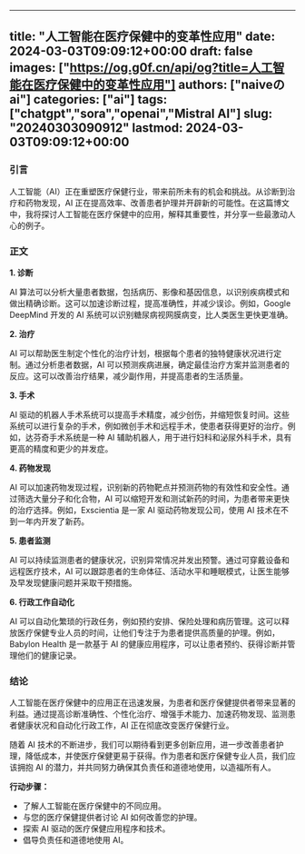 
---
title: "人工智能在医疗保健中的变革性应用"
date: 2024-03-03T09:09:12+00:00
draft: false
images: ["https://og.g0f.cn/api/og?title=人工智能在医疗保健中的变革性应用"]
authors: ["naiveのai"]
categories: ["ai"]
tags: ["chatgpt","sora","openai","Mistral AI"]
slug: "20240303090912"
lastmod: 2024-03-03T09:09:12+00:00
---
### 引言

人工智能（AI）正在重塑医疗保健行业，带来前所未有的机会和挑战。从诊断到治疗和药物发现，AI 正在提高效率、改善患者护理并开辟新的可能性。在这篇博文中，我将探讨人工智能在医疗保健中的应用，解释其重要性，并分享一些最激动人心的例子。

### 正文

**1. 诊断**

AI 算法可以分析大量患者数据，包括病历、影像和基因信息，以识别疾病模式和做出精确诊断。这可以加速诊断过程，提高准确性，并减少误诊。例如，Google DeepMind 开发的 AI 系统可以识别糖尿病视网膜病变，比人类医生更快更准确。

**2. 治疗**

AI 可以帮助医生制定个性化的治疗计划，根据每个患者的独特健康状况进行定制。通过分析患者数据，AI 可以预测疾病进展，确定最佳治疗方案并监测患者的反应。这可以改善治疗结果，减少副作用，并提高患者的生活质量。

**3. 手术**

AI 驱动的机器人手术系统可以提高手术精度，减少创伤，并缩短恢复时间。这些系统可以进行复杂的手术，例如微创手术和远程手术，使患者获得更好的治疗。例如，达芬奇手术系统是一种 AI 辅助机器人，用于进行妇科和泌尿外科手术，具有更高的精度和更少的并发症。

**4. 药物发现**

AI 可以加速药物发现过程，识别新的药物靶点并预测药物的有效性和安全性。通过筛选大量分子和化合物，AI 可以缩短开发和测试新药的时间，为患者带来更快的治疗选择。例如，Exscientia 是一家 AI 驱动药物发现公司，使用 AI 技术在不到一年内开发了新药。

**5. 患者监测**

AI 可以持续监测患者的健康状况，识别异常情况并发出预警。通过可穿戴设备和远程医疗技术，AI 可以跟踪患者的生命体征、活动水平和睡眠模式，让医生能够及早发现健康问题并采取干预措施。

**6. 行政工作自动化**

AI 可以自动化繁琐的行政任务，例如预约安排、保险处理和病历管理。这可以释放医疗保健专业人员的时间，让他们专注于为患者提供高质量的护理。例如，Babylon Health 是一款基于 AI 的健康应用程序，可以让患者预约、获得诊断并管理他们的健康记录。

### 结论

人工智能在医疗保健中的应用正在迅速发展，为患者和医疗保健提供者带来显著的利益。通过提高诊断准确性、个性化治疗、增强手术能力、加速药物发现、监测患者健康状况和自动化行政工作，AI 正在彻底改变医疗保健行业。

随着 AI 技术的不断进步，我们可以期待看到更多创新应用，进一步改善患者护理，降低成本，并使医疗保健更易于获得。作为患者和医疗保健专业人员，我们应该拥抱 AI 的潜力，并共同努力确保其负责任和道德地使用，以造福所有人。

**行动步骤：**

* 了解人工智能在医疗保健中的不同应用。
* 与您的医疗保健提供者讨论 AI 如何改善您的护理。
* 探索 AI 驱动的医疗保健应用程序和技术。
* 倡导负责任和道德地使用 AI。